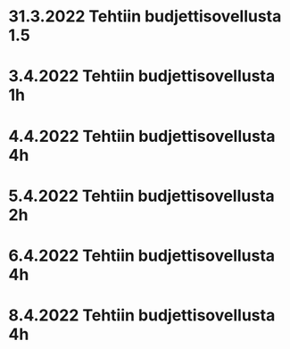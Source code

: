 # 31.3.2022 Tehtiin budjettisovellusta 1.5 
# 3.4.2022 Tehtiin budjettisovellusta 1h
# 4.4.2022 Tehtiin budjettisovellusta 4h
# 5.4.2022 Tehtiin budjettisovellusta 2h
# 6.4.2022 Tehtiin budjettisovellusta 4h
# 8.4.2022 Tehtiin budjettisovellusta 4h
